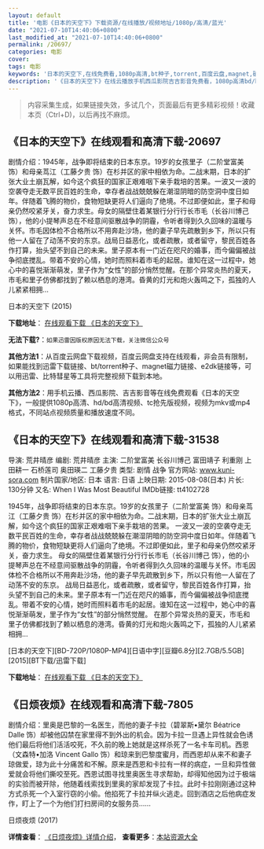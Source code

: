 ```yaml
---
layout: default
title: '电影《日本的天空下》下载资源/在线播放/视频地址/1080p/高清/蓝光'
date: "2021-07-10T14:40:06+0800"
last_modified_at: "2021-07-10T14:40:06+0800"
permalink: /20697/
categories: 电影
cover:
tags: 电影
keywords: '日本的天空下,在线免费看,1080p高清,bt种子,torrent,百度云盘,magnet,磁力链,迅雷下载资源'
description: '《日本的天空下》在线云播放手机西瓜影院吉吉影音免费看，1080p高清bd/hd未删减完整版和tc抢先枪版，mkv/mp4格式，附带bt/torrent种子、magnet/磁力链、百度云盘、网盘资源迅雷下载链接'
---
```


>内容采集生成，如果链接失效，多试几个，页面最后有更多精彩视频！收藏本页（Ctrl+D)，以后再找不麻烦。


## 《日本的天空下》在线观看和高清下载-20697

剧情介绍：1945年，战争即将结束的日本东京。19岁的女孩里子（二阶堂富美 饰）和母亲茑江（工藤夕贵 饰）在杉并区的家中相依为命。二战末期，日本的扩张大业土崩瓦解，如今这个疯狂的国家正艰难咽下亲手栽培的苦果。一波又一波的空袭夺走无数平民百姓的生命，幸存者战战兢兢躲在潮湿阴暗的防空洞中度日如年。伴随着飞腾的物价，食物短缺更将人们逼向了绝境。不过即便如此，里子和母亲仍然咬紧牙关，奋力求生。母女的隔壁住着某银行分行行长市毛（长谷川博己 饰），他的小提琴声总在不经意间驱散战争的阴霾，令听者得到久久回味的温暖与关怀。市毛因体检不合格所以不用奔赴沙场，他的妻子早先疏散到乡下，所以只有他一人留在了动荡不安的东京。战局日益恶化，或者疏散，或者留守，黎民百姓各作打算，抬头望不到自己的未来。里子原本有一门近在咫尺的婚事，而今偏偏被战争彻底搅乱。带着不安的心情，她时而照料着市毛的起居。谁知在这一过程中，她心中的喜悦渐渐萌发，里子作为“女性”的部分悄然觉醒。在那个异常炎热的夏天，市毛和里子仿佛都找到了赖以栖息的港湾。昏黄的灯光和炮火轰鸣之下，孤独的人儿紧紧相拥…


日本的天空下 (2015)

**下载地址**： [在线观看下载 《日本的天空下》](https://www.btbtdy.me/btdy/dy1702.html) 


**无法下载?**：`如果迅雷因版权原因无法下载，关注微信公众号 `

**其他方法1**：从百度云网盘下载视频，百度云网盘支持在线观看，非会员有限制，如果能找到迅雷下载链接、bt/torrent种子、magnet磁力链接、e2dk链接等，可以用迅雷、比特彗星等工具将完整视频下载到本地。

**其他方法2**：用手机云播、西瓜影院、吉吉影音等在线免费观看《日本的天空下》，一般提供1080p高清、hd/bd高清视频、tc抢先版视频，视频为mkv或mp4格式，不同站点视频质量和播放速度不同。


## 《日本的天空下》在线观看和高清下载-31538

导演: 荒井晴彦 编剧: 荒井晴彦 主演: 二阶堂富美 长谷川博己 富田靖子 利重刚 上田耕一 石桥莲司 奥田瑛二 工藤夕贵 类型: 剧情 战争 官方网站: www.kuni-sora.com 制片国家/地区: 日本 语言: 日语 上映日期: 2015-08-08(日本) 片长: 130分钟 又名: When I Was Most Beautiful IMDb链接: tt4102728

1945年，战争即将结束的日本东京。19岁的女孩里子（二阶堂富美 饰）和母亲茑江（工藤夕贵 饰）在杉并区的家中相依为命。二战末期，日本的扩张大业土崩瓦解，如今这个疯狂的国家正艰难咽下亲手栽培的苦果。 一波又一波的空袭夺走无数平民百姓的生命，幸存者战战兢兢躲在潮湿阴暗的防空洞中度日如年。伴随着飞腾的物价，食物短缺更将人们逼向了绝境。不过即便如此，里子和母亲仍然咬紧牙关，奋力求生。 母女的隔壁住着某银行分行行长市毛（长谷川博己 饰），他的小提琴声总在不经意间驱散战争的阴霾，令听者得到久久回味的温暖与关怀。市毛因体检不合格所以不用奔赴沙场，他的妻子早先疏散到乡下，所以只有他一人留在了动荡不安的东京。 战局日益恶化，或者疏散，或者留守，黎民百姓各作打算，抬头望不到自己的未来。里子原本有一门近在咫尺的婚事，而今偏偏被战争彻底搅乱。带着不安的心情，她时而照料着市毛的起居。谁知在这一过程中，她心中的喜悦渐渐萌发，里子作为“女性”的部分悄然觉醒。 在那个异常炎热的夏天，市毛和里子仿佛都找到了赖以栖息的港湾。昏黄的灯光和炮火轰鸣之下，孤独的人儿紧紧相拥…


[日本的天空下][BD-720P/1080P-MP4][日语中字][豆瓣6.8分][2.7GB/5.5GB][2015][BT下载/迅雷下载]

**下载地址**： [在线观看下载 《日本的天空下》](https://www.btdx8.com/torrent/when_i_was_most_beautiful_2015.html) 


## 《日烦夜烦》在线观看和高清下载-7805

剧情介绍：里奥是巴黎的一名医生，而他的妻子卡拉（碧翠斯•黛尔 Béatrice Dalle 饰）却被他囚禁在家里得不到外出的机会。因为卡拉一旦遇上异性就会色诱他们最后将他们活活咬死，不久前的晚上她就是这样杀死了一名卡车司机。西恩（文森特•加洛 Vincent Gallo 饰）和琼来到巴黎度蜜月，而西恩却从来不和妻子琼做爱，琼为此十分痛苦和不解。原来是西恩和卡拉有一样的病症，一旦和异性做爱就会将他们撕咬至死。西恩试图寻找里奥医生寻求帮助，却得知他因为过于极端的实验而被开除，他随着线索找到里奥的家却发现了卡拉。此时卡拉刚刚通过这种方式杀死一个入室行窃的小偷。他掐死了卡拉并纵火逃走。回到酒店之后他病症发作，盯上了一个为他们打扫房间的女服务员……


日烦夜烦 (2017)

**详情查看**： [《日烦夜烦》详情介绍](/movie/7805/)， **查看更多**：[本站资源大全](/movie/t/all/)

